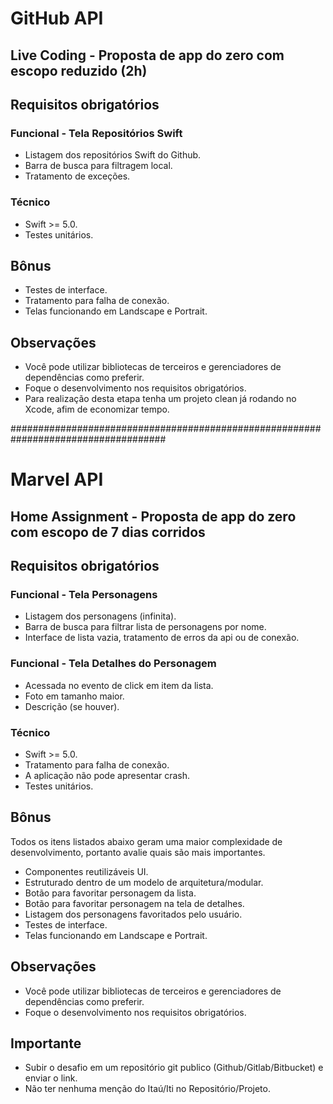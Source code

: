 
# GitHub API
## Live Coding - Proposta de app do zero com escopo reduzido (2h)

## Requisitos obrigatórios

### Funcional - Tela Repositórios Swift
* Listagem dos repositórios Swift do Github.
* Barra de busca para filtragem local.
* Tratamento de exceções.

### Técnico
* Swift >= 5.0.
* Testes unitários.

## Bônus
* Testes de interface. 
* Tratamento para falha de conexão. 
* Telas funcionando em Landscape e Portrait. 

## Observações
* Você pode utilizar bibliotecas de terceiros e gerenciadores de dependências como preferir. 
* Foque o desenvolvimento nos requisitos obrigatórios.
* Para realização desta etapa tenha um projeto clean já rodando no Xcode, afim de economizar tempo.  

####################################################################################

# Marvel API
## Home Assignment - Proposta de app do zero com escopo de 7 dias corridos

## Requisitos obrigatórios

### Funcional - Tela Personagens
* Listagem dos personagens (infinita). 
* Barra de busca para filtrar lista de personagens por nome. 
* Interface de lista vazia, tratamento de erros da api ou de conexão. 

### Funcional - Tela Detalhes do Personagem
* Acessada no evento de click em item da lista.
* Foto em tamanho maior. 
* Descrição (se houver). 

### Técnico
* Swift >= 5.0.
* Tratamento para falha de conexão. 
* A aplicação não pode apresentar crash. 
* Testes unitários. 

## Bônus 
Todos os itens listados abaixo geram uma maior complexidade de desenvolvimento, portanto avalie quais são mais importantes.
* Componentes reutilizáveis UI. 
* Estruturado dentro de um modelo de arquitetura/modular. 
* Botão para favoritar personagem da lista. 
* Botão para favoritar personagem na tela de detalhes.
* Listagem dos personagens favoritados pelo usuário. 
* Testes de interface. 
* Telas funcionando em Landscape e Portrait. 

## Observações
* Você pode utilizar bibliotecas de terceiros e gerenciadores de dependências como preferir. 
* Foque o desenvolvimento nos requisitos obrigatórios.

## Importante
* Subir o desafio em um repositório git publico (Github/Gitlab/Bitbucket) e enviar o link. 
* Não ter nenhuma menção do Itaú/Iti no Repositório/Projeto. 
